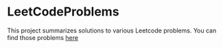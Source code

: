 # LeetCodeProblems

This project summarizes solutions to various Leetcode problems. 
You can find those problems [here](https://leetcode.com/)
